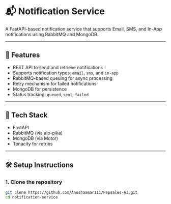 # 📬 Notification Service

A FastAPI-based notification service that supports Email, SMS, and In-App notifications using RabbitMQ and MongoDB.

---

## 🚀 Features

- REST API to send and retrieve notifications
- Supports notification types: `email`, `sms`, and `in-app`
- RabbitMQ-based queuing for async processing
- Retry mechanism for failed notifications
- MongoDB for persistence
- Status tracking: `queued`, `sent`, `failed`

---

## 🧰 Tech Stack

- FastAPI
- RabbitMQ (via aio-pika)
- MongoDB (via Motor)
- Tenacity for retries

---

## 🛠️ Setup Instructions

### 1. Clone the repository

```bash
git clone https://github.com/Anushaamar111/Pepsales-AI.git
cd notification-service
